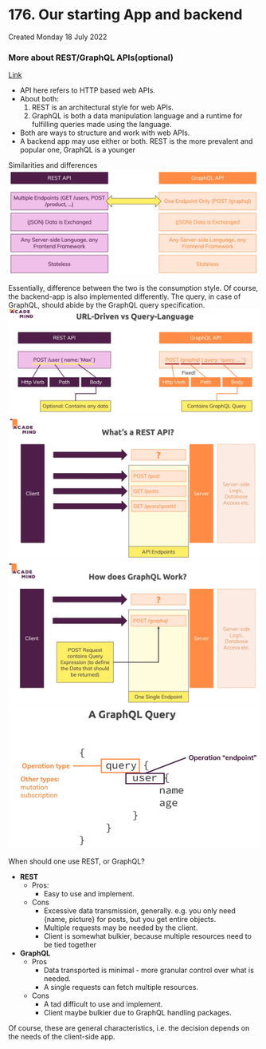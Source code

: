 # 176. Our starting App and backend
Created Monday 18 July 2022

### More about REST/GraphQL APIs(optional)
[Link](https://academind.com/tutorials/rest-vs-graphql)
- API here refers to HTTP based web APIs.
- About both:
	1. REST is an architectural style for web APIs.
	2. GraphQL is both a data manipulation language and a runtime for fulfilling queries made using the language.
- Both are ways to structure and work with web APIs.
- A backend app may use either or both. REST is the more prevalent and popular one, GraphQL is a younger

Similarities and differences
![](/assets/176_Our_starting_App_and_backend-image-1.png)

Essentially, difference between the two is the consumption style. Of course, the backend-app is also implemented differently. The query, in case of GraphQL, should abide by the GraphQL query specification.
![](/assets/176_Our_starting_App_and_backend-image-2.png)
![](/assets/176_Our_starting_App_and_backend-image-3.png)
![](/assets/176_Our_starting_App_and_backend-image-4.png)
![](/assets/176_Our_starting_App_and_backend-image-5.png)

When should one use REST, or GraphQL?
- **REST**
	- Pros:
		- Easy to use and implement.
	- Cons
		- Excessive data transmission, generally. e.g. you only need {name, picture} for posts, but you get entire objects.
		- Multiple requests may be needed by the client.
		- Client is somewhat bulkier, because multiple resources need to be tied together
- **GraphQL**
	- Pros
		- Data transported is minimal - more granular control over what is needed.
		- A single requests can fetch multiple resources.
	- Cons
		- A tad difficult to use and implement.
		- Client maybe bulkier due to GraphQL handling packages.

Of course, these are general characteristics, i.e. the decision depends on the needs of the client-side app.

